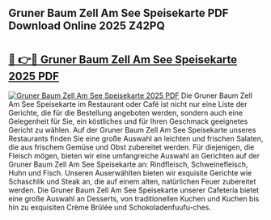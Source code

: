 ## Gruner Baum Zell Am See Speisekarte PDF Download Online 2025 Z42PQ

# <h2><a href="http://gccd8o.nevu.top/?p=Gruner+Baum+Zell+Am+See+Speisekarte">🔗 👉🔴 Gruner Baum Zell Am See Speisekarte 2025 PDF</a></h2>

[![Gruner Baum Zell Am See Speisekarte 2025 PDF](https://i.imgur.com/dBaPXMq.png)](http://gccd8o.nevu.top/?p=Gruner+Baum+Zell+Am+See+Speisekarte)
Die Gruner Baum Zell Am See Speisekarte im Restaurant oder Café ist nicht nur eine Liste der Gerichte, die für die Bestellung angeboten werden, sondern auch eine Gelegenheit für Sie, ein köstliches und für Ihren Geschmack geeignetes Gericht zu wählen. Auf der Gruner Baum Zell Am See Speisekarte unseres Restaurants finden Sie eine große Auswahl an leichten und frischen Salaten, die aus frischem Gemüse und Obst zubereitet werden. Für diejenigen, die Fleisch mögen, bieten wir eine umfangreiche Auswahl an Gerichten auf der Gruner Baum Zell Am See Speisekarte an: Rindfleisch, Schweinefleisch, Huhn und Fisch. Unseren Auserwählten bieten wir exquisite Gerichte wie Schaschlik und Steak an, die auf einem alten, natürlichen Feuer zubereitet werden. Die Gruner Baum Zell Am See Speisekarte unserer Cafeteria bietet eine große Auswahl an Desserts, von traditionellen Kuchen und Kuchen bis hin zu exquisiten Crème Brûlée und Schokoladenfuufu-ches.
